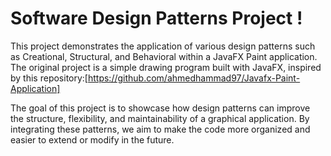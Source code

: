 # Software Design Patterns Project !
This project demonstrates the application of various design patterns such as Creational, Structural, and Behavioral within a JavaFX Paint application. 
The original project is a simple drawing program built with JavaFX, inspired by this repository:[https://github.com/ahmedhammad97/Javafx-Paint-Application]

The goal of this project is to showcase how design patterns can improve the structure, flexibility, and maintainability of a graphical application.
By integrating these patterns, we aim to make the code more organized and easier to extend or modify in the future.
